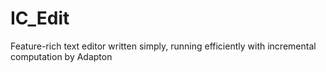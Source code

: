 # IC_Edit
Feature-rich text editor written simply, running efficiently with incremental computation by Adapton
